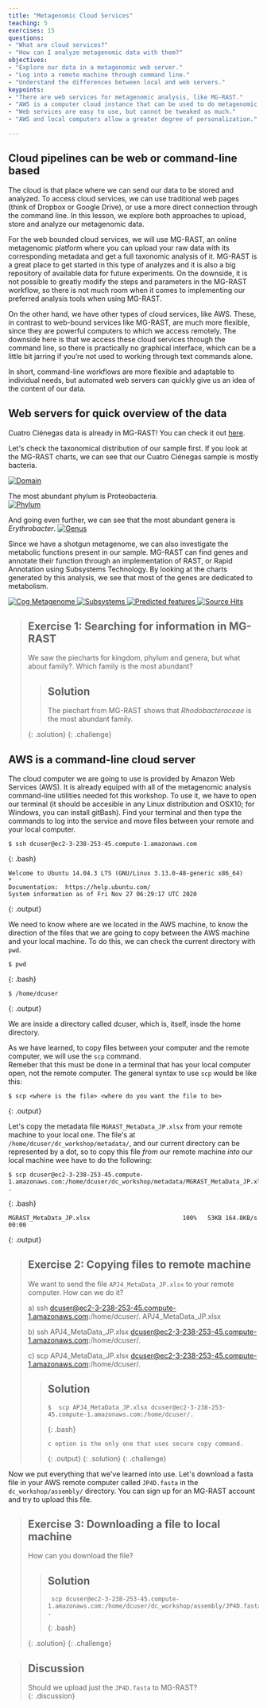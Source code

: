 ```yaml
---
title: "Metagenomic Cloud Services"
teaching: 5
exercises: 15
questions:
- "What are cloud services?"
- "How can I analyze metagenomic data with them?"
objectives:
- "Explore our data in a metagenomic web server."
- "Log into a remote machine through command line."
- "Understand the differences between local and web servers."  
keypoints:
- "There are web services for metagenomic analysis, like MG-RAST."
- "AWS is a computer cloud instance that can be used to do metagenomic analyzes."
- "Web services are easy to use, but cannot be tweaked as much."
- "AWS and local computers allow a greater degree of personalization."

---
```


## Cloud pipelines can be web or command-line based
The cloud is that place where we can send our data to be stored and analyzed. To access cloud services, we can use traditional web pages (think of Dropbox or Google Drive), or use a more direct connection through the command line. In this lesson, we explore both approaches to upload, store and analyze our metagenomic data.

For the web bounded cloud services, we will use MG-RAST, an online metagenomic platform where you can upload your raw data with its corresponding metadata and get a full taxonomic analysis of it. MG-RAST is a great place to get started in this type of analyzes and it is also a big repository of available data for future experiments. On the downside, it is not possible to greatly modify the steps and parameters in the MG-RAST workflow, so there is not much room when it comes to implementing our preferred analysis tools when using MG-RAST.


On the other hand, we have other types of cloud services, like AWS. These, in contrast to web-bound services like MG-RAST, are much more flexible, since they are powerful computers to which we access remotely. The downside here is that we access these cloud services through the command line, so there is practically no graphical interface, which can be a little bit jarring if you’re not used to working through text commands alone.

In short, command-line workflows are more flexible and adaptable to individual needs, but automated web servers can quickly give us an idea of the content of our data. 

## Web servers for quick overview of the data

Cuatro Ciénegas data is already in MG-RAST! You can check it out [here](https://www.mg-rast.org/mgmain.html?mgpage=project&project=mgp96823). 

Let's check the taxonomical distribution of our sample first. If you look at the MG-RAST charts, 
we can see that our Cuatro Ciénegas sample is mostly bacteria.  

<a href="{{ page.root }}../fig/md-02-mgm4913055.3_domain.png">
  <img src="{{ page.root }}../fig/md-02-mgm4913055.3_domain.png" alt="Domain" />
</a>


The most abundant phylum is Proteobacteria.  
<a href="{{ page.root }}/fig/03-02-02.png">
  <img src="{{ page.root }}/fig/03-02-02.png" alt="Phylum" />
</a>

 And going even further, we can see that the most abundant genera is *Erythrobacter*. 
 <a href="{{ page.root }}/fig/03-02-03.png">
  <img src="{{ page.root }}/fig/03-02-03.png" alt="Genus" />
</a>

Since we have a shotgun metagenome, we can also investigate the metabolic functions 
present in our sample. MG-RAST can find genes and annotate their function through 
an implementation of RAST, or Rapid Annotation using Subsystems Technology. 
By looking at the charts generated by this analysis, we see that most of the genes
are dedicated to metabolism.  

<a href="{{ page.root }}/fig/03-02-04.png">
  <img src="{{ page.root }}/fig/03-02-04.png" alt="Cog Metagenome" />
</a>

<a href="{{ page.root }}/fig/03-02-05.png">
  <img src="{{ page.root }}/fig/03-02-05.png" alt="Subsystems" />
</a>

 <a href="{{ page.root }}/fig/03-02-06.png">
  <img src="{{ page.root }}/fig/03-02-06.png" alt="Predicted features" />
</a>
 
<a href="{{ page.root }}/fig/03-02-07.png">
  <img src="{{ page.root }}/fig/03-02-07.png" alt="Source Hits" />
</a>

> ## Exercise 1: Searching for information in MG-RAST  
> 
> We saw the piecharts for kingdom, phylum and genera, but what about family?. Which family is the most abundant?
> 
> 
>> ## Solution
>>  The piechart from MG-RAST shows that *Rhodobacteraceae* is the most abundant family. 
>> 
> {: .solution}
{: .challenge}


## AWS is a command-line cloud server 
The cloud computer we are going to use is provided by Amazon Web Services (AWS). It is already equiped with 
all of the metagenomic analysis command-line utilities needed fot this workshop. To use it, we have to open our terminal
(it should be accesible in any Linux distribution and OSX10; for Windows, you can install gitBash). Find your terminal 
and then type the commands to log into the service and move files between your remote and your local computer.  


~~~
$ ssh dcuser@ec2-3-238-253-45.compute-1.amazonaws.com 
~~~
{: .bash} 

~~~
Welcome to Ubuntu 14.04.3 LTS (GNU/Linux 3.13.0-48-generic x86_64)                                                                                                     * 
Documentation:  https://help.ubuntu.com/                                                                                                                             
System information as of Fri Nov 27 06:29:17 UTC 2020 
~~~
{: .output}

We need to know where are we located in the AWS machine, to know the direction 
of the files that we are going to copy between the AWS machine and your local machine. 
To do this, we can check the current directory with `pwd`.
~~~
$ pwd 
~~~
{: .bash}  
~~~
$ /home/dcuser  
~~~
{: .output}

We are inside a directory called dcuser, which is, itself, insde the home directory.

As we have learned, to copy files between your computer and the remote computer, we will use the `scp` command.  
Remeber that this must be done in a terminal that has your local computer open, not the remote computer. The general syntax to use `scp` would be like this: 
~~~
$ scp <where is the file> <where do you want the file to be>  
~~~
{: .output}  

Let's copy the metadata file `MGRAST_MetaData_JP.xlsx` from your remote machine to your local one. 
The file's at `/home/dcuser/dc_workshop/metadata/`, and our current directory can be represented by a dot, so to
copy this file _from_ our remote machine _into_ our local machine wee have to do the following: 

~~~
$ scp dcuser@ec2-3-238-253-45.compute-1.amazonaws.com:/home/dcuser/dc_workshop/metadata/MGRAST_MetaData_JP.xlsx .
~~~
{: .bash}  

~~~
MGRAST_MetaData_JP.xlsx                          100%   53KB 164.8KB/s   00:00  
~~~
{: .output}  


> ## Exercise 2: Copying files to remote machine
> 
> We want to send the file `APJ4_MetaData_JP.xlsx` to your remote computer. How can we do it? 
>
>   a) ssh dcuser@ec2-3-238-253-45.compute-1.amazonaws.com:/home/dcuser/. APJ4_MetaData_JP.xlsx  
>
>   b) ssh APJ4_MetaData_JP.xlsx dcuser@ec2-3-238-253-45.compute-1.amazonaws.com:/home/dcuser/.  
>
>   c) scp APJ4_MetaData_JP.xlsx dcuser@ec2-3-238-253-45.compute-1.amazonaws.com:/home/dcuser/.  
>
>> ## Solution  
>> ~~~ 
>> $  scp APJ4_MetaData_JP.xlsx dcuser@ec2-3-238-253-45.compute-1.amazonaws.com:/home/dcuser/.
>> ~~~
>> {: .bash}
>> ~~~ 
>> c option is the only one that uses secure copy command.   
>> ~~~
>> {: .output}
> {: .solution}
{: .challenge}

Now we put everything that we've learned into use.
Let's download a fasta file in your AWS remote computer called `JP4D.fasta` in the `dc_workshop/assembly/` directory.
You can sign up for an MG-RAST account and try to upload this file. 

> ## Exercise 3: Downloading a file to local machine
> How can you download the file?   
>> ## Solution
>> ~~~
>>  scp dcuser@ec2-3-238-253-45.compute-1.amazonaws.com:/home/dcuser/dc_workshop/assembly/JP4D.fasta .
>> ~~~
>> {: .bash}
>>
> {: .solution}
{: .challenge}

> ## Discussion
> Should we upload just the `JP4D.fasta` to MG-RAST?   
{: .discussion}

